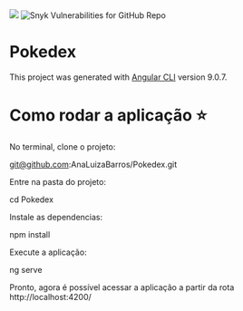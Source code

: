 <img src="https://img.shields.io/static/v1?label=angular&message=framework&color=blue&style=for-the-badge&logo=ANGULAR"/>
<img alt="Snyk Vulnerabilities for GitHub Repo" src="https://img.shields.io/snyk/vulnerabilities/github/AnaLuizaBarros/Pokedex">

# Pokedex

This project was generated with [Angular CLI](https://github.com/angular/angular-cli) version 9.0.7.

# Como rodar a aplicação :star:

No terminal, clone o projeto:

git@github.com:AnaLuizaBarros/Pokedex.git

Entre na pasta do projeto:

cd Pokedex

Instale as dependencias:

npm install

Execute a aplicação:

ng serve

Pronto, agora é possível acessar a aplicação a partir da rota http://localhost:4200/
